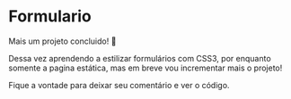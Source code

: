 # Formulario

Mais um projeto concluido! 🤘

Dessa vez aprendendo a estilizar formulários com CSS3, por enquanto somente a pagina estática, mas em breve vou incrementar mais o projeto!

Fique a vontade para deixar seu comentário e ver o código.
